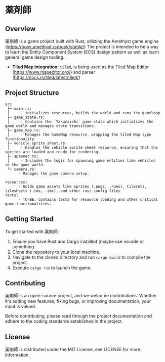 # 薬剤師

## Overview

薬剤師 is a game project built with Rust, utilizing the Amethyst game engine (https://book.amethyst.rs/book/stable/)
The project is intended to be a way to learn the Entity Component System (ECS) design pattern as well as learn general game design tooling.
  
- **Tiled Map Integration**: `tiled`, is being used as the Tiled Map Editor (https://www.mapeditor.org/) and parser (https://docs.rs/tiled/latest/tiled/)

## Project Structure

```
src
 ├─ main.rs:
 │     - initializes resources, builds the world and runs the gameloop
 ├─ game_state.rs:
 │     - Contains the `Yakuzaishi` game state which initializes the game world and manages state transitions.
 ├─ game_map.rs:
 │     - Manages the GameMap resource, wrapping the tiled Map type functionality.
 ├─ vehicle_sprite_sheet.rs:
 │     - Handles the vehicle sprite sheet resource, ensuring that the sprites are loaded and ready for rendering.
 ├─ spawner.rs:
 │     - Includes the logic for spawning game entities like vehicles in the game world.
 └─ camera.rs:
      - Manages the game camera setup.

resources:
      - Holds game assets like sprites (.pngs, .rons), tilesets, tilesheets (.tms, .tmx), and other rust config files
tests:
      - TO-BE: Contains tests for resource loading and other critical game functionalities.
```
## Getting Started

To get started with 薬剤師:

1. Ensure you have Rust and Cargo installed (maybe use vscode or something
2. Clone the repository to your local machine.
3. Navigate to the cloned directory and run `cargo build` to compile the project.
4. Execute `cargo run` to launch the game.

## Contributing

薬剤師 is an open-source project, and we welcome contributions. Whether it's adding new features, fixing bugs, or improving documentation, your input is valued.

Before contributing, please read through the project documentation and adhere to the coding standards established in the project.

## License

薬剤師 is distributed under the MIT License, see LICENSE for more information.
